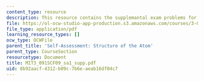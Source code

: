 ```yaml
---
content_type: resource
description: This resource contains the supplemantal exam problems for study.
file: https://ol-ocw-studio-app-production.s3.amazonaws.com/courses/3-091sc-introduction-to-solid-state-chemistry-fall-2010/8b92aacf4312b09c7b6eaeab16df04c7_MIT3_091SCF09_sa1_supp.pdf
file_type: application/pdf
learning_resource_types: []
ocw_type: OCWFile
parent_title: 'Self-Assessment: Structure of the Atom'
parent_type: CourseSection
resourcetype: Document
title: MIT3_091SCF09_sa1_supp.pdf
uid: 8b92aacf-4312-b09c-7b6e-aeab16df04c7
---
```

